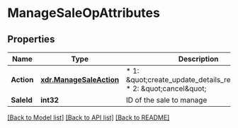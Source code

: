 # ManageSaleOpAttributes

## Properties
Name | Type | Description | Notes
------------ | ------------- | ------------- | -------------
**Action** | [**xdr.ManageSaleAction**](Enum.md) | * 1: \&quot;create_update_details_request\&quot; * 2: \&quot;cancel\&quot;  | 
**SaleId** | **int32** | ID of the sale to manage | 

[[Back to Model list]](../README.md#documentation-for-models) [[Back to API list]](../README.md#documentation-for-api-endpoints) [[Back to README]](../README.md)


